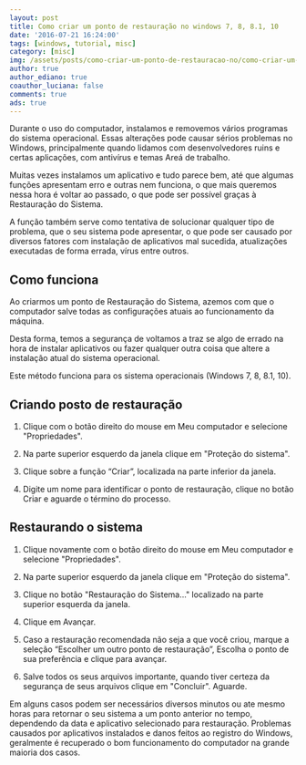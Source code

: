 ```yaml
---
layout: post
title: Como criar um ponto de restauração no windows 7, 8, 8.1, 10
date: '2016-07-21 16:24:00'
tags: [windows, tutorial, misc]
category: [misc]
img: /assets/posts/como-criar-um-ponto-de-restauracao-no/como-criar-um-ponto-de-restauracao-no.jpg
author: true
author_ediano: true
coauthor_luciana: false
comments: true
ads: true
---
```


Durante o uso do computador, instalamos e removemos vários programas do sistema operacional. Essas alterações pode causar sérios problemas no Windows, principalmente quando lidamos com desenvolvedores ruins e certas aplicações, com antivírus e temas Areá de trabalho.

Muitas vezes instalamos um aplicativo e tudo parece bem, até que algumas funções apresentam erro e outras nem funciona, o que mais queremos nessa hora é voltar ao passado, o que pode ser possível graças à Restauração do Sistema.

A função também serve como tentativa de solucionar qualquer tipo de problema, que o seu sistema pode apresentar, o que pode ser causado por diversos fatores com instalação de aplicativos mal sucedida, atualizações executadas de forma errada, vírus entre outros.

## Como funciona
Ao criarmos um ponto de Restauração do Sistema, azemos com que o computador salve todas as configurações atuais ao funcionamento da máquina.

Desta forma, temos a segurança de voltamos a traz se algo de errado na hora de instalar aplicativos ou fazer qualquer outra coisa que altere a instalação atual do sistema operacional.

Este método funciona para os sistema operacionais (Windows 7, 8, 8.1, 10).

## Criando posto de restauração

1. Clique com o botão direito do mouse em Meu computador e selecione "Propriedades".

2. Na parte superior esquerdo da janela clique em "Proteção do sistema".

3. Clique sobre a função “Criar”, localizada na parte inferior da janela.

4. Digite um nome para identificar o ponto de restauração, clique no botão Criar e aguarde o término do processo.

## Restaurando o sistema
1. Clique novamente com o botão direito do mouse em Meu computador e selecione "Propriedades".

2. Na parte superior esquerdo da janela clique em "Proteção do sistema".

3. Clique no botão "Restauração do Sistema..." localizado na parte superior esquerda da janela.

4. Clique em Avançar.

5. Caso a restauração recomendada não seja a que você criou, marque a seleção “Escolher um outro ponto de restauração”, Escolha o ponto de sua preferência e clique para avançar.

6. Salve todos os seus arquivos importante, quando tiver certeza da segurança de seus arquivos clique em "Concluir". Aguarde.

Em alguns casos podem ser necessários diversos minutos ou ate mesmo horas para retornar o seu sistema a um ponto anterior no tempo, dependendo da data e aplicativo selecionado para restauração. Problemas causados por aplicativos instalados e danos feitos ao registro do Windows, geralmente é recuperado o bom funcionamento do computador na grande maioria dos casos.